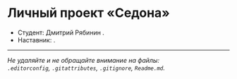 # Личный проект «Седона»

* Студент: Дмитрий Рябинин .
* Наставник: .

---

_Не удаляйте и не обращайте внимание на файлы:_<br>
_`.editorconfig`, `.gitattributes`, `.gitignore`, `Readme.md`._



